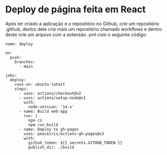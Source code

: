 # Deploy de página feita em React

Após ter criado a aplicação e o repositório no Github, crie um repositório .github, dentro dele crie mais um repositório chamado workflows e dentro deste crie um arquivo com a extensão .yml com o seguinte código:
```
name: deploy

on:
  push:
    branches:
      - main

jobs:
  deploy:
    runs-on: ubuntu-latest
    steps:
      - uses: actions/checkout@v2
      - uses: actions/setup-node@v1
        with:
          node-version: '14.x'
      - name: Build web-app
        run: |
          npm ci
          npm run build
      - name: Deploy to gh-pages
        uses: peaceiris/actions-gh-pages@v3
        with:
          github_token: ${{ secrets.GITHUB_TOKEN }}
          publish_dir: ./build

